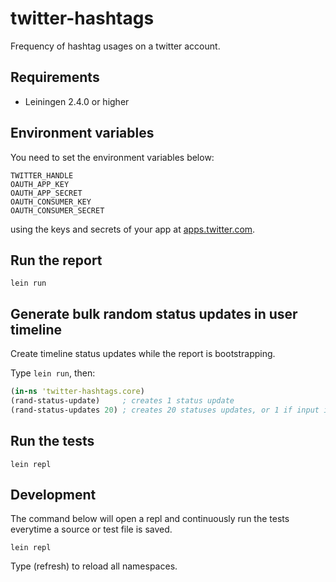 # twitter-hashtags
Frequency of hashtag usages on a twitter account.

## Requirements

- Leiningen 2.4.0 or higher

## Environment variables
You need to set the environment variables below: 

    TWITTER_HANDLE
    OAUTH_APP_KEY
    OAUTH_APP_SECRET
    OAUTH_CONSUMER_KEY
    OAUTH_CONSUMER_SECRET

using the keys and secrets of your app at [apps.twitter.com](https://apps.twitter.com).

## Run the report

    lein run

## Generate bulk random status updates in user timeline
Create timeline status updates while the report is bootstrapping.

Type `lein run`, then:

```clojure
(in-ns 'twitter-hashtags.core)
(rand-status-update)     ; creates 1 status update
(rand-status-updates 20) ; creates 20 statuses updates, or 1 if input is not provided
```

## Run the tests

    lein repl

## Development
The command below will open a repl and continuously run the tests everytime
a source or test file is saved.

    lein repl

Type (refresh) to reload all namespaces.
